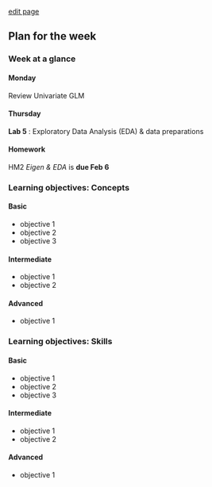 [edit page](https://github.com/andkov/psy533/edit/gh-pages/5.md)


## Plan for the week 

### Week at a glance

#### Monday
Review Univariate GLM  

#### Thursday 

**Lab 5** : Exploratory Data Analysis (EDA) & data preparations  

#### Homework 
HM2 *Eigen & EDA* is **due Feb 6**   


### Learning objectives: Concepts


#### Basic
- objective 1  
- objective 2  
- objective 3  

#### Intermediate  
- objective 1  
- objective 2  

#### Advanced 
- objective 1     


### Learning objectives: Skills 


#### Basic
- objective 1  
- objective 2  
- objective 3  

#### Intermediate  
- objective 1  
- objective 2  

#### Advanced 
- objective 1 
